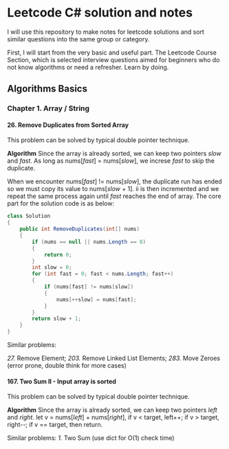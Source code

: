 # Leetcode C# solution and notes

I will use this repository to make notes for leetcode solutions and sort similar questions into the same group or category.

First, I will start from the very basic and useful part. The Leetcode Course Section, which is selected interview questions aimed for beginners who do not know algorithms or need a refresher. Learn by doing.

## Algorithms Basics

### Chapter 1. Array / String

#### 26. Remove Duplicates from Sorted Array

This problem can be solved by typical double pointer technique.

**Algorithm**
Since the array is already sorted, we can keep two pointers *slow* and *fast*. As long as nums[*fast*] = nums[*slow*], we increse *fast* to skip the duplicate.

When we encounter nums[*fast*] != nums[*slow*], the duplicate run has ended so we must copy its value to nums[*slow* + 1]. ii is then incremented and we repeat the same process again until *fast* reaches the end of array.
The core part for the solution code is as below:

```csharp
class Solution
{
    public int RemoveDuplicates(int[] nums)
    {
        if (nums == null || nums.Length == 0)
        {
            return 0;
        }
        int slow = 0;
        for (int fast = 0; fast < nums.Length; fast++)
        {
            if (nums[fast] != nums[slow])
            {
                nums[++slow] = nums[fast];
            }
        }
        return slow + 1;
    }
}
```

Similar problems:

*27.* Remove Element; 
*203.* Remove Linked List Elements; 
*283.* Move Zeroes (error prone, double think for more cases)

#### 167. Two Sum II - Input array is sorted

This problem can be solved by typical double pointer technique.

**Algorithm**
Since the array is already sorted, we can keep two pointers *left* and *right*. let v = nums[*left*] + nums[*right*], if v < target, left++; if v > target, right--; if v == target, then return.

Similar problems:
*1.* Two Sum (use dict for O(1) check time) 